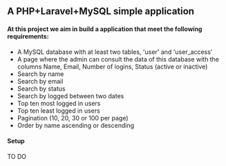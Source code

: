 ## A PHP+Laravel+MySQL simple application

#### At this project we aim in build a application that meet the following requirements:

- A MySQL database with at least two tables, 'user' and 'user_access'
- A page where the admin can consult the data of this database with the columns Name, Email, Number of logins, Status (active or inactive)
- Search by name
- Search by email
- Search by status
- Search by logged between two dates
- Top ten most logged in users
- Top ten least logged in users
- Pagination (10, 20, 30 or 100 per page)
- Order by name ascending or descending

#### Setup
TO DO
